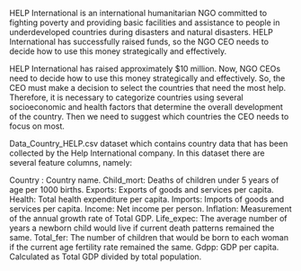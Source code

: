HELP International is an international humanitarian NGO committed to fighting poverty and providing basic facilities and assistance to people in underdeveloped countries during disasters and natural disasters. HELP International has successfully raised funds, so the NGO CEO needs to decide how to use this money strategically and effectively.

HELP International has raised approximately $10 million. Now, NGO CEOs need to decide how to use this money strategically and effectively. So, the CEO must make a decision to select the countries that need the most help. Therefore, it is necessary to categorize countries using several socioeconomic and health factors that determine the overall development of the country. Then we need to suggest which countries the CEO needs to focus on most.

Data_Country_HELP.csv dataset which contains country data that has been collected by the Help International company. In this dataset there are several feature columns, namely:

Country : Country name.
Child_mort: Deaths of children under 5 years of age per 1000 births.
Exports: Exports of goods and services per capita.
Health: Total health expenditure per capita.
Imports: Imports of goods and services per capita.
Income: Net income per person.
Inflation: Measurement of the annual growth rate of Total GDP.
Life_expec: The average number of years a newborn child would live if current death patterns remained the same.
Total_fer: The number of children that would be born to each woman if the current age fertility rate remained the same.
Gdpp: GDP per capita. Calculated as Total GDP divided by total population.

